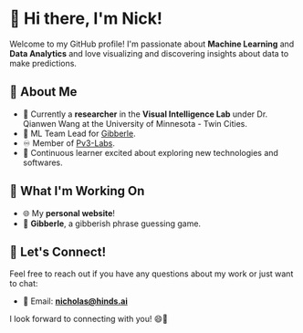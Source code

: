 # 👋 Hi there, I'm Nick!

Welcome to my GitHub profile! I'm passionate about **Machine Learning** and **Data Analytics** and love visualizing and discovering insights about data to make predictions.

## 🧠 About Me

- 🔬 Currently a **researcher** in the **Visual Intelligence Lab** under Dr. Qianwen Wang at the University of Minnesota - Twin Cities.
- 🤖 ML Team Lead for [Gibberle](https://github.com/Pv3-Labs/gibberle).
- ♾️ Member of [Pv3-Labs](https://github.com/Pv3-Labs).
- 🌱 Continuous learner excited about exploring new technologies and softwares.

## 🚧 What I'm Working On

- 🌐 My **personal website**!
- 💭 **Gibberle**, a gibberish phrase guessing game.

## 💬 Let's Connect!

Feel free to reach out if you have any questions about my work or just want to chat:

- 📧 Email: **nicholas@hinds.ai**

I look forward to connecting with you! 😄🚀
